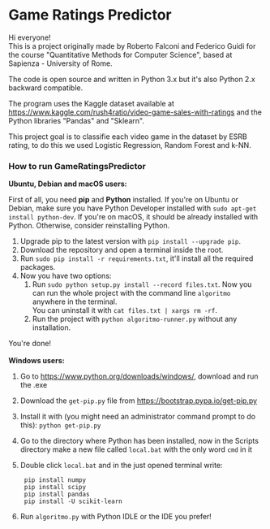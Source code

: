 # Game Ratings Predictor  

Hi everyone!  
This is a project originally made by Roberto Falconi and Federico Guidi for the course "Quantitative Methods for Computer Science", based at Sapienza - University of Rome.  

The code is open source and written in Python 3.x but it's also Python 2.x backward compatible.  

The program uses the Kaggle dataset available at https://www.kaggle.com/rush4ratio/video-game-sales-with-ratings and the Python libraries "Pandas" and "Sklearn".  

This project goal is to classifie each video game in the dataset by ESRB rating, to do this we used Logistic Regression, Random Forest and k-NN.  

### How to run GameRatingsPredictor
**Ubuntu, Debian and macOS users:**

First of all, you need **pip** and **Python** installed. If you're on Ubuntu or Debian, make sure you have Python Developer installed with `sudo apt-get install python-dev`. If you're on macOS, it should be already installed with Python. Otherwise, consider reinstalling Python.
1. Upgrade pip to the latest version with `pip install --upgrade pip`.
2. Download the repository and open a terminal inside the root.
3. Run `sudo pip install -r requirements.txt`, it'll install all the required packages.
4. Now you have two options:
    1. Run `sudo python setup.py install --record files.txt`. Now you can run the whole project with the command line `algoritmo` anywhere in the terminal.<br>
You can uninstall it with `cat files.txt | xargs rm -rf`.
    2. Run the project with `python algoritmo-runner.py` without any installation.
    
You're done!
<br><br>
**Windows users:**
1. Go to https://www.python.org/downloads/windows/, download and run the .exe
2. Download the `get-pip.py` file from https://bootstrap.pypa.io/get-pip.py
3. Install it with (you might need an administrator command prompt to do this):
	`python get-pip.py`
4. Go to the directory where Python has been installed, now in the Scripts directory make a new file called `local.bat` with the only word `cmd` in it
3. Double click `local.bat` and in the just opened terminal write:
	    
	    pip install numpy
	    pip install scipy
	    pip install pandas
	    pip install -U scikit-learn
4. Run `algoritmo.py` with Python IDLE or the IDE you prefer!